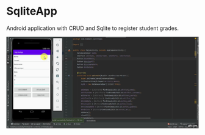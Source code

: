 # SqliteApp

Android application with CRUD and Sqlite to register student grades.

![Demonstration](https://github.com/jaquelinemara/SqliteApp/blob/master/img/gif.gif)

